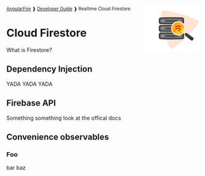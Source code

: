 <img align="right" width="30%" src="images/firestore-illo_1x.png">

<small>
<a href="https://github.com/angular/angularfire">AngularFire</a> &#10097; <a href="../README.md#developer-guide">Developer Guide</a> &#10097; Realtime Cloud Firestore
</small>

# Cloud Firestore

What is Firestore?

## Dependency Injection

YADA YADA YADA

## Firebase API

Something something look at the offical docs

## Convenience observables

### Foo

bar baz